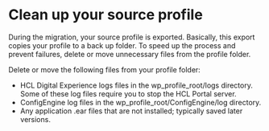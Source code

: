 # Clean up your source profile

During the migration, your source profile is exported. Basically, this export copies your profile to a back up folder. To speed up the process and prevent failures, delete or move unnecessary files from the profile folder.

Delete or move the following files from your profile folder:

-   HCL Digital Experience logs files in the wp_profile_root/logs directory. Some of these log files require you to stop the HCL Portal server.
-   ConfigEngine log files in the wp_profile_root/ConfigEngine/log directory.
-   Any application .ear files that are not installed; typically saved later versions.


